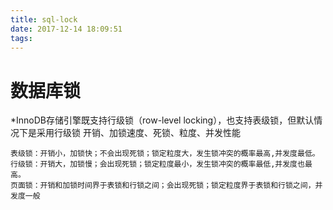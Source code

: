 ```yaml
---
title: sql-lock
date: 2017-12-14 18:09:51
tags:
---
```


# 数据库锁 

*InnoDB存储引擎既支持行级锁（row-level locking），也支持表级锁，但默认情况下是采用行级锁
开销、加锁速度、死锁、粒度、并发性能
```nil
表级锁：开销小，加锁快；不会出现死锁；锁定粒度大，发生锁冲突的概率最高,并发度最低。
行级锁：开销大，加锁慢；会出现死锁；锁定粒度最小，发生锁冲突的概率最低,并发度也最高。
页面锁：开销和加锁时间界于表锁和行锁之间；会出现死锁；锁定粒度界于表锁和行锁之间，并发度一般
```